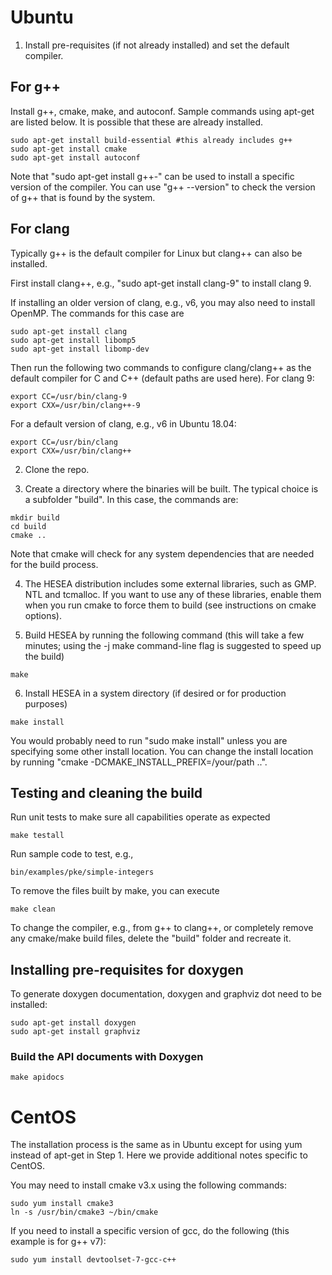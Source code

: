 Ubuntu
=====================================


1. Install pre-requisites (if not already installed) and set the default compiler. 

For g++
---------
Install g++, cmake, make, and autoconf. Sample commands using apt-get are listed below. It is possible that these are already installed.
```
sudo apt-get install build-essential #this already includes g++
sudo apt-get install cmake
sudo apt-get install autoconf
```

Note that "sudo apt-get install g++-<version>" can be used to install a specific version of the compiler. You can use "g++ --version" to check the version of g++ that is found by the system.

For clang
--------
Typically g++ is the default compiler for Linux but clang++ can also be installed.

First install clang++, e.g., "sudo apt-get install clang-9" to install clang 9. 

>>>
If installing an older version of clang, e.g., v6, you may also need to install OpenMP. The commands for this case are
```
sudo apt-get install clang
sudo apt-get install libomp5
sudo apt-get install libomp-dev
```
>>>

Then run the following two commands to configure clang/clang++ as the default compiler for C and C++ (default paths are used here). For clang 9:
```
export CC=/usr/bin/clang-9
export CXX=/usr/bin/clang++-9
```

For a default version of clang, e.g., v6 in Ubuntu 18.04:
```
export CC=/usr/bin/clang
export CXX=/usr/bin/clang++
```

2. Clone the repo.

3. Create a directory where the binaries will be built. The typical choice is a subfolder "build". In this case, the commands are:
```
mkdir build
cd build
cmake ..
```	
Note that cmake will check for any system dependencies that are needed for the build process. 

4. The HESEA distribution includes some external libraries, such as GMP. NTL and tcmalloc. If you want to use any of these libraries, enable them when you run cmake to force them to build (see instructions on cmake options).

5. Build HESEA by running the following command (this will take a few minutes; using the -j<threads> make command-line flag is suggested to speed up the build)
```
make
```

6. Install HESEA in a system directory (if desired or for production purposes)
```
make install
```
	
You would probably need to run "sudo make install" unless you are specifying some other install location. You can change the install location by running
"cmake -DCMAKE_INSTALL_PREFIX=/your/path ..".

Testing and cleaning the build
----------------------

Run unit tests to make sure all capabilities operate as expected
```
make testall
```

Run sample code to test, e.g., 
```
bin/examples/pke/simple-integers
```
	
To remove the files built by make, you can execute
```
make clean
```

To change the compiler, e.g., from g++ to clang++, or completely remove any cmake/make build files, delete the "build" folder and recreate it.

Installing pre-requisites for doxygen
---------------
To generate doxygen documentation, doxygen and graphviz dot need to be installed:
```
sudo apt-get install doxygen
sudo apt-get install graphviz
```

### Build the API documents with Doxygen

```
make apidocs
```

CentOS
=====================================

The installation process is the same as in Ubuntu except for using yum instead of apt-get in Step 1. Here we provide additional notes specific to CentOS.

You may need to install cmake v3.x using the following commands:
```
sudo yum install cmake3
ln -s /usr/bin/cmake3 ~/bin/cmake
```

If you need to install a specific version of gcc, do the following (this example is for g++ v7):
```
sudo yum install devtoolset-7-gcc-c++
```
